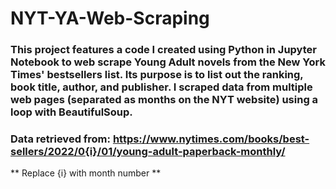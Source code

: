 # NYT-YA-Web-Scraping

### This project features a code I created using Python in Jupyter Notebook to web scrape Young Adult novels from the New York Times' bestsellers list. Its purpose is to list out the ranking, book title, author, and publisher. I scraped data from multiple web pages (separated as months on the NYT website) using a loop with BeautifulSoup. 

### Data retrieved from: https://www.nytimes.com/books/best-sellers/2022/0{i}/01/young-adult-paperback-monthly/
** Replace {i} with month number **
